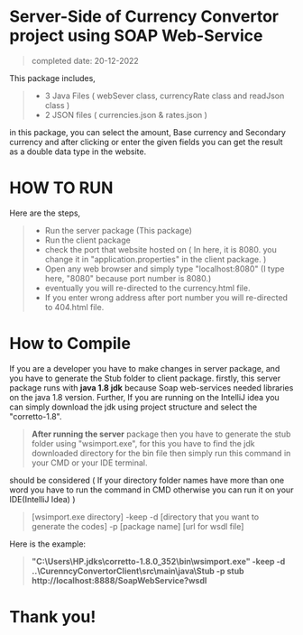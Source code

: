 # Server-Side of Currency Convertor project using SOAP Web-Service
>completed date: 20-12-2022

This package includes,
>* 3 Java Files  ( webSever class, currencyRate class and readJson class )
>* 2 JSON files  ( currencies.json & rates.json )

in this package,
you can select the amount, Base currency and Secondary currency and after clicking or enter the given fields you can get the result as a double data type in the website.

HOW TO RUN
===========
Here are the steps,
>* Run the server package (This package)
>* Run the client package 
>* check the port that website hosted on ( In here, it is 8080. you change it in "application.properties" in the client package. )
>* Open any web browser and simply type "localhost:8080" (I type here, "8080" because port number is 8080.)
>* eventually you will re-directed to the currency.html file.
>* If you enter wrong address after port number you will re-directed to 404.html file.

How to Compile
=============
If you are a developer you have to make changes in server package, and you have to generate the Stub folder to client package.
firstly, this server package runs with <b>java 1.8 jdk</b> because Soap web-services needed libraries on the java 1.8 version.
Further, If you are running on the IntelliJ idea you can simply download the jdk using project structure and select the "corretto-1.8".

><b>After running the server</b> package then you have to generate the stub folder using "wsimport.exe",
for this you have to find the jdk downloaded directory for the bin file then simply run this command in your CMD or your IDE terminal.

should be considered ( If your directory folder names have more than one word you have to run the command in CMD otherwise you can run it on your IDE(IntelliJ Idea) )

>[wsimport.exe directory] -keep -d [directory that you want to generate the codes] -p [package name] [url for wsdl file]
 
Here is the example:
><b>"C:\Users\HP\.jdks\corretto-1.8.0_352\bin\wsimport.exe" -keep -d ..\CurenncyConvertorClient\src\main\java\Stub -p stub http://localhost:8888/SoapWebService?wsdl



Thank you!
=============